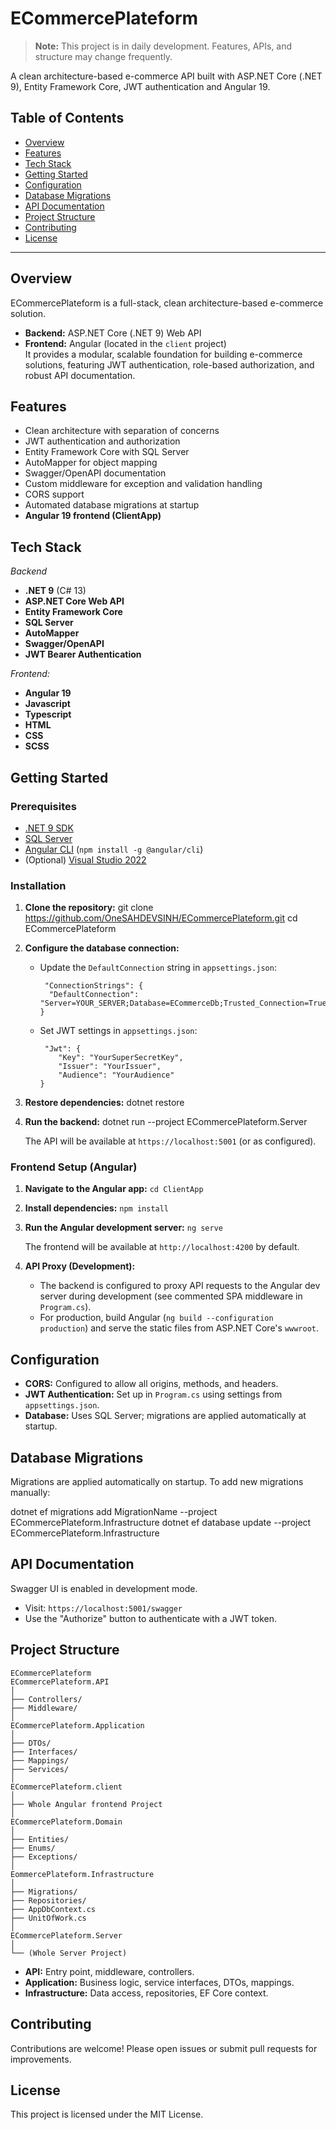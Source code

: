 # ECommercePlateform

> **Note:** This project is in daily development. Features, APIs, and structure may change frequently.

A clean architecture-based e-commerce API built with ASP.NET Core (.NET 9), Entity Framework Core, JWT authentication and Angular 19.

## Table of Contents

- [Overview](#overview)
- [Features](#features)
- [Tech Stack](#tech-stack)
- [Getting Started](#getting-started)
- [Configuration](#configuration)
- [Database Migrations](#database-migrations)
- [API Documentation](#api-documentation)
- [Project Structure](#project-structure)
- [Contributing](#contributing)
- [License](#license)

---

## Overview

ECommercePlateform is a full-stack, clean architecture-based e-commerce solution.  
- **Backend:** ASP.NET Core (.NET 9) Web API  
- **Frontend:** Angular (located in the `client` project)  
It provides a modular, scalable foundation for building e-commerce solutions, featuring JWT authentication, role-based authorization, and robust API documentation.

## Features

- Clean architecture with separation of concerns
- JWT authentication and authorization
- Entity Framework Core with SQL Server
- AutoMapper for object mapping
- Swagger/OpenAPI documentation
- Custom middleware for exception and validation handling
- CORS support
- Automated database migrations at startup
- **Angular 19 frontend (ClientApp)**
  
## Tech Stack

*Backend*
- **.NET 9** (C# 13)
- **ASP.NET Core Web API**
- **Entity Framework Core**
- **SQL Server**
- **AutoMapper**
- **Swagger/OpenAPI**
- **JWT Bearer Authentication**

*Frontend:*
- **Angular 19**
- **Javascript**
- **Typescript**
- **HTML**
- **CSS**
- **SCSS**
  
## Getting Started

### Prerequisites

- [.NET 9 SDK](https://dotnet.microsoft.com/download)
- [SQL Server](https://www.microsoft.com/en-us/sql-server/sql-server-downloads)
- [Angular CLI](https://angular.io/cli) (`npm install -g @angular/cli`)
- (Optional) [Visual Studio 2022](https://visualstudio.microsoft.com/)

### Installation

1. **Clone the repository:**
   git clone https://github.com/OneSAHDEVSINH/ECommercePlateform.git cd ECommercePlateform

2. **Configure the database connection:**
   
   - Update the `DefaultConnection` string in `appsettings.json`:
     ```
      "ConnectionStrings": {
       "DefaultConnection": "Server=YOUR_SERVER;Database=ECommerceDb;Trusted_Connection=True;"
     }
     ```
 
   - Set JWT settings in `appsettings.json`:
     ```
      "Jwt": {
         "Key": "YourSuperSecretKey",
         "Issuer": "YourIssuer",
         "Audience": "YourAudience"
     }
     ```
 

4. **Restore dependencies:**
   dotnet restore

5. **Run the backend:**
   dotnet run --project ECommercePlateform.Server

   The API will be available at `https://localhost:5001` (or as configured).

### Frontend Setup (Angular)

1. **Navigate to the Angular app:**
    `cd ClientApp`

2. **Install dependencies:**
    `npm install`

3. **Run the Angular development server:**
   `ng serve`

    The frontend will be available at `http://localhost:4200` by default.

4. **API Proxy (Development):**
    - The backend is configured to proxy API requests to the Angular dev server during development (see commented SPA middleware in `Program.cs`).
    - For production, build Angular (`ng build --configuration production`) and serve the static files from ASP.NET Core's `wwwroot`.

## Configuration

- **CORS:** Configured to allow all origins, methods, and headers.
- **JWT Authentication:** Set up in `Program.cs` using settings from `appsettings.json`.
- **Database:** Uses SQL Server; migrations are applied automatically at startup.

## Database Migrations

Migrations are applied automatically on startup. To add new migrations manually:

dotnet ef migrations add MigrationName --project ECommercePlateform.Infrastructure dotnet ef database update --project ECommercePlateform.Infrastructure

## API Documentation

Swagger UI is enabled in development mode.

- Visit: `https://localhost:5001/swagger`
- Use the "Authorize" button to authenticate with a JWT token.

## Project Structure

```
ECommercePlateform
ECommercePlateform.API
│
├── Controllers/
├── Middleware/
│
ECommercePlateform.Application
│
├── DTOs/
├── Interfaces/
├── Mappings/
├── Services/
│
ECommercePlateform.client
│
├── Whole Angular frontend Project
│
ECommercePlateform.Domain
│
├── Entities/
├── Enums/
├── Exceptions/
│
EommercePlateform.Infrastructure
│
├── Migrations/
├── Repositories/
├── AppDbContext.cs
├── UnitOfWork.cs
│
ECommercePlateform.Server
│
└── (Whole Server Project)
```

- **API:** Entry point, middleware, controllers.
- **Application:** Business logic, service interfaces, DTOs, mappings.
- **Infrastructure:** Data access, repositories, EF Core context.

## Contributing

Contributions are welcome! Please open issues or submit pull requests for improvements.

## License

This project is licensed under the MIT License.

